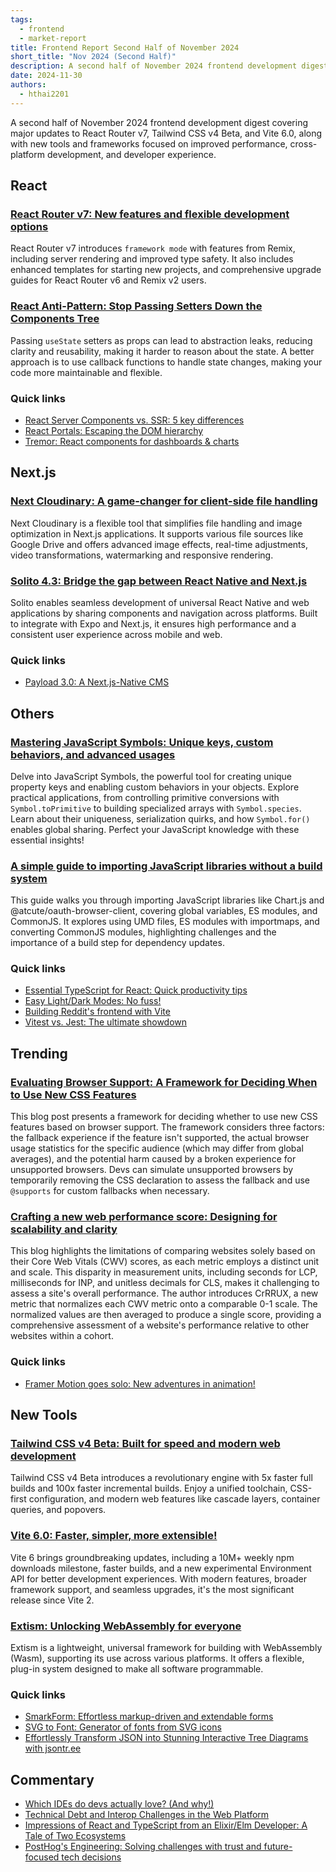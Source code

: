 ```yaml
---
tags:
  - frontend
  - market-report
title: Frontend Report Second Half of November 2024
short_title: "Nov 2024 (Second Half)"
description: A second half of November 2024 frontend development digest covering major updates to React Router v7, Tailwind CSS v4 Beta, and Vite 6.0, along with new tools and frameworks focused on improved performance, cross-platform development, and developer experience.
date: 2024-11-30
authors:
  - hthai2201
---
```


A second half of November 2024 frontend development digest covering major updates to React Router v7, Tailwind CSS v4 Beta, and Vite 6.0, along with new tools and frameworks focused on improved performance, cross-platform development, and developer experience.

## React

### [React Router v7: New features and flexible development options](https://remix.run/blog/react-router-v7)

React Router v7 introduces `framework mode` with features from Remix, including server rendering and improved type safety. It also includes enhanced templates for starting new projects, and comprehensive upgrade guides for React Router v6 and Remix v2 users.

### [React Anti-Pattern: Stop Passing Setters Down the Components Tree](https://matanbobi.dev/posts/stop-passing-setter-functions-to-components)

Passing `useState` setters as props can lead to abstraction leaks, reducing clarity and reusability, making it harder to reason about the state. A better approach is to use callback functions to handle state changes, making your code more maintainable and flexible.

### Quick links

- [React Server Components vs. SSR: 5 key differences](https://www.tymzap.com/blog/5-differences-between-react-server-components-and-server-side-rendering)
- [React Portals: Escaping the DOM hierarchy](https://techhub.iodigital.com/articles/what-are-react-portals)
- [Tremor: React components for dashboards & charts](https://tremor.so/)

## Next.js

### [Next Cloudinary: A game-changer for client-side file handling](https://robiul.dev/next-cloudinary-a-game-changer-for-client-side-file-handling)

Next Cloudinary is a flexible tool that simplifies file handling and image optimization in Next.js applications. It supports various file sources like Google Drive and offers advanced image effects, real-time adjustments, video transformations, watermarking and responsive rendering.

### [Solito 4.3: Bridge the gap between React Native and Next.js](https://solito.dev)

Solito enables seamless development of universal React Native and web applications by sharing components and navigation across platforms. Built to integrate with Expo and Next.js, it ensures high performance and a consistent user experience across mobile and web.

### Quick links

- [Payload 3.0: A Next.js-Native CMS](https://payloadcms.com/blog/payload-30-the-first-cms-that-installs-directly-into-any-nextjs-app)

## Others

### [Mastering JavaScript Symbols: Unique keys, custom behaviors, and advanced usages](https://www.trevorlasn.com/blog/symbols-in-javascript)

Delve into JavaScript Symbols, the powerful tool for creating unique property keys and enabling custom behaviors in your objects. Explore practical applications, from controlling primitive conversions with `Symbol.toPrimitive` to building specialized arrays with `Symbol.species`. Learn about their uniqueness, serialization quirks, and how `Symbol.for()` enables global sharing. Perfect your JavaScript knowledge with these essential insights!

### [A simple guide to importing JavaScript libraries without a build system](https://jvns.ca/blog/2024/11/18/how-to-import-a-javascript-library/)

This guide walks you through importing JavaScript libraries like Chart.js and @atcute/oauth-browser-client, covering global variables, ES modules, and CommonJS. It explores using UMD files, ES modules with importmaps, and converting CommonJS modules, highlighting challenges and the importance of a build step for dependency updates.

### Quick links

- [Essential TypeScript for React: Quick productivity tips](https://www.jacobparis.com/content/react-ts)
- [Easy Light/Dark Modes: No fuss!](https://frontendmasters.com/blog/no-fuss-light-dark-modes/)
- [Building Reddit's frontend with Vite](https://www.reddit.com/r/RedditEng/comments/1dhztk8/building_reddits_frontend_with_vite/)
- [Vitest vs. Jest: The ultimate showdown](https://www.speakeasy.com/post/vitest-vs-jest)

## Trending

### [Evaluating Browser Support: A Framework for Deciding When to Use New CSS Features](https://www.joshwcomeau.com/css/browser-support)

This blog post presents a framework for deciding whether to use new CSS features based on browser support. The framework considers three factors: the fallback experience if the feature isn't supported, the actual browser usage statistics for the specific audience (which may differ from global averages), and the potential harm caused by a broken experience for unsupported browsers. Devs can simulate unsupported browsers by temporarily removing the CSS declaration to assess the fallback and use `@supports` for custom fallbacks when necessary.

### [Crafting a new web performance score: Designing for scalability and clarity](https://csswizardry.com/2024/11/designing-and-evolving-a-new-performance-score/?utm_source=tldrwebdev)

This blog highlights the limitations of comparing websites solely based on their Core Web Vitals (CWV) scores, as each metric employs a distinct unit and scale. This disparity in measurement units, including seconds for LCP, milliseconds for INP, and unitless decimals for CLS, makes it challenging to assess a site's overall performance. The author introduces CrRRUX, a new metric that normalizes each CWV metric onto a comparable 0-1 scale. The normalized values are then averaged to produce a single score, providing a comprehensive assessment of a website's performance relative to other websites within a cohort.

### Quick links

- [Framer Motion goes solo: New adventures in animation!](https://motion.dev/)

## New Tools

### [Tailwind CSS v4 Beta: Built for speed and modern web development](https://tailwindcss.com/blog/tailwindcss-v4-beta)

Tailwind CSS v4 Beta introduces a revolutionary engine with 5x faster full builds and 100x faster incremental builds. Enjoy a unified toolchain, CSS-first configuration, and modern web features like cascade layers, container queries, and popovers.

### [Vite 6.0: Faster, simpler, more extensible!](https://vitejs.dev/blog/announcing-vite6/)

Vite 6 brings groundbreaking updates, including a 10M+ weekly npm downloads milestone, faster builds, and a new experimental Environment API for better development experiences. With modern features, broader framework support, and seamless upgrades, it's the most significant release since Vite 2.

### [Extism: Unlocking WebAssembly for everyone](https://extism.org/)

Extism is a lightweight, universal framework for building with WebAssembly (Wasm), supporting its use across various platforms. It offers a flexible, plug-in system designed to make all software programmable.

### Quick links

- [SmarkForm: Effortless markup-driven and extendable forms](https://smarkform.bitifet.net/)
- [SVG to Font: Generator of fonts from SVG icons](https://wangchujiang.com/svgtofont/)
- [Effortlessly Transform JSON into Stunning Interactive Tree Diagrams with jsontr.ee](https://github.com/xzitlou/jsontr.ee)

## Commentary

- [Which IDEs do devs actually love? (And why!)](https://substack.com/redirect/cd81c4f0-4acd-4366-b3d4-896fe33c2d65)
- [Technical Debt and Interop Challenges in the Web Platform](https://bkardell.com/blog/debt.html)
- [Impressions of React and TypeScript from an Elixir/Elm Developer: A Tale of Two Ecosystems](https://korban.net/posts/elm/2024-11-16-typescript-react-impressions/)
- [PostHog's Engineering: Solving challenges with trust and future-focused tech decisions](https://dub.link/bytes-nov25)
